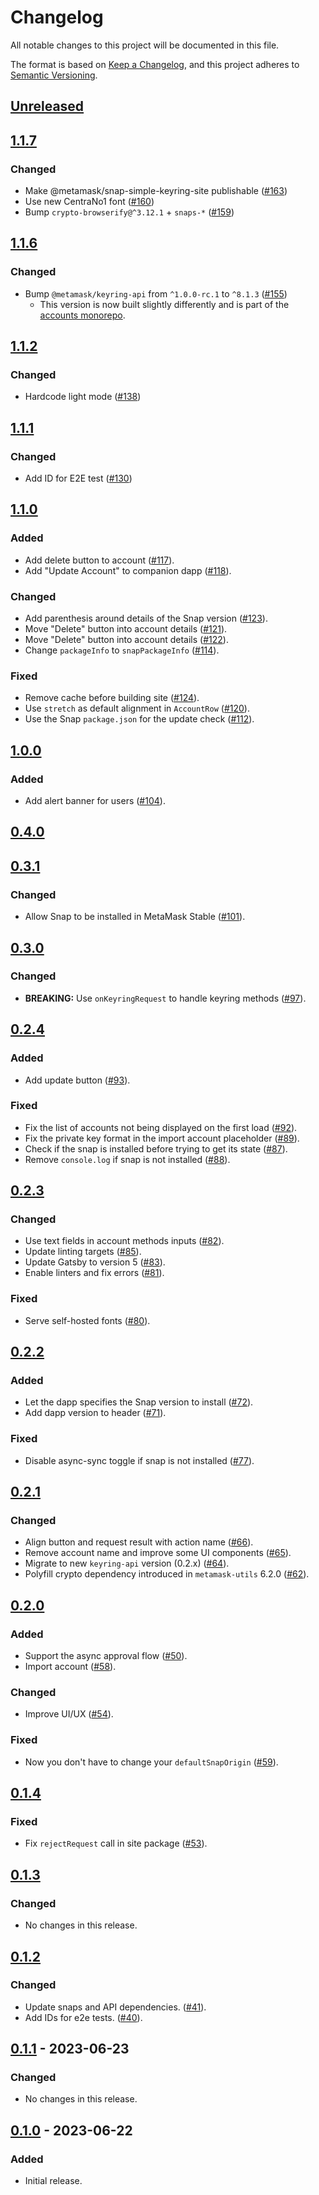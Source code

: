 # Changelog

All notable changes to this project will be documented in this file.

The format is based on [Keep a Changelog](https://keepachangelog.com/en/1.0.0/),
and this project adheres to [Semantic Versioning](https://semver.org/spec/v2.0.0.html).

## [Unreleased]

## [1.1.7]

### Changed

- Make @metamask/snap-simple-keyring-site publishable ([#163](https://github.com/MetaMask/snap-simple-keyring/pull/163))
- Use new CentraNo1 font ([#160](https://github.com/MetaMask/snap-simple-keyring/pull/160))
- Bump `crypto-browserify@^3.12.1` + `snaps-*` ([#159](https://github.com/MetaMask/snap-simple-keyring/pull/159))

## [1.1.6]

### Changed

- Bump `@metamask/keyring-api` from `^1.0.0-rc.1` to `^8.1.3` ([#155](https://github.com/MetaMask/snap-simple-keyring/pull/155))
  - This version is now built slightly differently and is part of the [accounts monorepo](https://github.com/MetaMask/accounts).

## [1.1.2]

### Changed

- Hardcode light mode ([#138](https://github.com/MetaMask/snap-simple-keyring/pull/138))

## [1.1.1]

### Changed

- Add ID for E2E test ([#130](https://github.com/MetaMask/snap-simple-keyring/pull/130))

## [1.1.0]

### Added

- Add delete button to account ([#117](https://github.com/MetaMask/snap-simple-keyring/pull/117)).
- Add "Update Account" to companion dapp ([#118](https://github.com/MetaMask/snap-simple-keyring/pull/118)).

### Changed

- Add parenthesis around details of the Snap version ([#123](https://github.com/MetaMask/snap-simple-keyring/pull/123)).
- Move "Delete" button into account details ([#121](https://github.com/MetaMask/snap-simple-keyring/pull/121)).
- Move "Delete" button into account details ([#122](https://github.com/MetaMask/snap-simple-keyring/pull/122)).
- Change `packageInfo` to `snapPackageInfo` ([#114](https://github.com/MetaMask/snap-simple-keyring/pull/114)).

### Fixed

- Remove cache before building site ([#124](https://github.com/MetaMask/snap-simple-keyring/pull/124)).
- Use `stretch` as default alignment in `AccountRow` ([#120](https://github.com/MetaMask/snap-simple-keyring/pull/120)).
- Use the Snap `package.json` for the update check ([#112](https://github.com/MetaMask/snap-simple-keyring/pull/112)).

## [1.0.0]

### Added

- Add alert banner for users ([#104](https://github.com/MetaMask/snap-simple-keyring/pull/104)).

## [0.4.0]

## [0.3.1]

### Changed

- Allow Snap to be installed in MetaMask Stable ([#101](https://github.com/MetaMask/snap-simple-keyring/pull/101)).

## [0.3.0]

### Changed

- **BREAKING:** Use `onKeyringRequest` to handle keyring methods ([#97](https://github.com/MetaMask/snap-simple-keyring/pull/97)).

## [0.2.4]

### Added

- Add update button ([#93](https://github.com/MetaMask/snap-simple-keyring/pull/93)).

### Fixed

- Fix the list of accounts not being displayed on the first load ([#92](https://github.com/MetaMask/snap-simple-keyring/pull/92)).
- Fix the private key format in the import account placeholder ([#89](https://github.com/MetaMask/snap-simple-keyring/pull/89)).
- Check if the snap is installed before trying to get its state ([#87](https://github.com/MetaMask/snap-simple-keyring/pull/87)).
- Remove `console.log` if snap is not installed ([#88](https://github.com/MetaMask/snap-simple-keyring/pull/88)).

## [0.2.3]

### Changed

- Use text fields in account methods inputs ([#82](https://github.com/MetaMask/snap-simple-keyring/pull/82)).
- Update linting targets ([#85](https://github.com/MetaMask/snap-simple-keyring/pull/85)).
- Update Gatsby to version 5 ([#83](https://github.com/MetaMask/snap-simple-keyring/pull/83)).
- Enable linters and fix errors ([#81](https://github.com/MetaMask/snap-simple-keyring/pull/81)).

### Fixed

- Serve self-hosted fonts ([#80](https://github.com/MetaMask/snap-simple-keyring/pull/80)).

## [0.2.2]

### Added

- Let the dapp specifies the Snap version to install ([#72](https://github.com/MetaMask/snap-simple-keyring/pull/72)).
- Add dapp version to header ([#71](https://github.com/MetaMask/snap-simple-keyring/pull/71)).

### Fixed

- Disable async-sync toggle if snap is not installed ([#77](https://github.com/MetaMask/snap-simple-keyring/pull/77)).

## [0.2.1]

### Changed

- Align button and request result with action name ([#66](https://github.com/MetaMask/snap-simple-keyring/pull/66)).
- Remove account name and improve some UI components ([#65](https://github.com/MetaMask/snap-simple-keyring/pull/65)).
- Migrate to new `keyring-api` version (0.2.x) ([#64](https://github.com/MetaMask/snap-simple-keyring/pull/64)).
- Polyfill crypto dependency introduced in `metamask-utils` 6.2.0 ([#62](https://github.com/MetaMask/snap-simple-keyring/pull/62)).

## [0.2.0]

### Added

- Support the async approval flow ([#50](https://github.com/MetaMask/snap-simple-keyring/pull/50)).
- Import account ([#58](https://github.com/MetaMask/snap-simple-keyring/pull/58)).

### Changed

- Improve UI/UX ([#54](https://github.com/MetaMask/snap-simple-keyring/pull/54)).

### Fixed

- Now you don't have to change your `defaultSnapOrigin` ([#59](https://github.com/MetaMask/snap-simple-keyring/pull/59)).

## [0.1.4]

### Fixed

- Fix `rejectRequest` call in site package ([#53](https://github.com/MetaMask/snap-simple-keyring/pull/53)).

## [0.1.3]

### Changed

- No changes in this release.

## [0.1.2]

### Changed

- Update snaps and API dependencies. ([#41](https://github.com/MetaMask/snap-simple-keyring/pull/41)).
- Add IDs for e2e tests. ([#40](https://github.com/MetaMask/snap-simple-keyring/pull/40)).

## [0.1.1] - 2023-06-23

### Changed

- No changes in this release.

## [0.1.0] - 2023-06-22

### Added

- Initial release.

[Unreleased]: https://github.com/MetaMask/snap-simple-keyring/compare/v1.1.7...HEAD
[1.1.7]: https://github.com/MetaMask/snap-simple-keyring/compare/v1.1.6...v1.1.7
[1.1.6]: https://github.com/MetaMask/snap-simple-keyring/compare/v1.1.2...v1.1.6
[1.1.2]: https://github.com/MetaMask/snap-simple-keyring/compare/v1.1.1...v1.1.2
[1.1.1]: https://github.com/MetaMask/snap-simple-keyring/compare/v1.1.0...v1.1.1
[1.1.0]: https://github.com/MetaMask/snap-simple-keyring/compare/v1.0.0...v1.1.0
[1.0.0]: https://github.com/MetaMask/snap-simple-keyring/compare/v0.4.0...v1.0.0
[0.4.0]: https://github.com/MetaMask/snap-simple-keyring/compare/v0.3.1...v0.4.0
[0.3.1]: https://github.com/MetaMask/snap-simple-keyring/compare/v0.3.0...v0.3.1
[0.3.0]: https://github.com/MetaMask/snap-simple-keyring/compare/v0.2.4...v0.3.0
[0.2.4]: https://github.com/MetaMask/snap-simple-keyring/compare/v0.2.3...v0.2.4
[0.2.3]: https://github.com/MetaMask/snap-simple-keyring/compare/v0.2.2...v0.2.3
[0.2.2]: https://github.com/MetaMask/snap-simple-keyring/compare/v0.2.1...v0.2.2
[0.2.1]: https://github.com/MetaMask/snap-simple-keyring/compare/v0.2.0...v0.2.1
[0.2.0]: https://github.com/MetaMask/snap-simple-keyring/compare/v0.1.4...v0.2.0
[0.1.4]: https://github.com/MetaMask/snap-simple-keyring/compare/v0.1.3...v0.1.4
[0.1.3]: https://github.com/MetaMask/snap-simple-keyring/compare/v0.1.2...v0.1.3
[0.1.2]: https://github.com/MetaMask/snap-simple-keyring/compare/v0.1.1...v0.1.2
[0.1.1]: https://github.com/MetaMask/snap-simple-keyring/compare/v0.1.0...v0.1.1
[0.1.0]: https://github.com/MetaMask/snap-simple-keyring/releases/tag/v0.1.0
